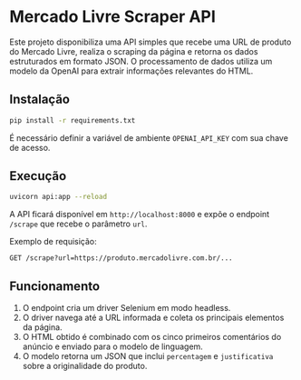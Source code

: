 # Mercado Livre Scraper API

Este projeto disponibiliza uma API simples que recebe uma URL de produto do Mercado Livre, realiza o scraping da página e retorna os dados estruturados em formato JSON. O processamento de dados utiliza um modelo da OpenAI para extrair informações relevantes do HTML.

## Instalação

```bash
pip install -r requirements.txt
```

É necessário definir a variável de ambiente `OPENAI_API_KEY` com sua chave de acesso.

## Execução

```bash
uvicorn api:app --reload
```

A API ficará disponível em `http://localhost:8000` e expõe o endpoint `/scrape` que recebe o parâmetro `url`.

Exemplo de requisição:

```
GET /scrape?url=https://produto.mercadolivre.com.br/...
```

## Funcionamento

1. O endpoint cria um driver Selenium em modo headless.
2. O driver navega até a URL informada e coleta os principais elementos da página.
3. O HTML obtido é combinado com os cinco primeiros comentários do anúncio e enviado para o modelo de linguagem.
4. O modelo retorna um JSON que inclui `percentagem` e `justificativa` sobre a originalidade do produto.
